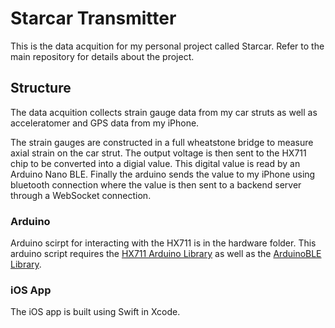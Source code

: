 # Starcar Transmitter

This is the data acquition for my personal project called Starcar. Refer to the main repository for details about the project.

## Structure

The data acquition collects strain gauge data from my car struts as well as acceleratomer and GPS data from my iPhone. 

The strain gauges are constructed in a full wheatstone bridge to measure axial strain on the car strut. The output voltage is then sent to the HX711 chip to be converted into a digial value. This digital value is read by an Arduino Nano BLE. Finally the arduino sends the value to my iPhone using bluetooth connection where the value is then sent to a backend server through a WebSocket connection.

### Arduino

Arduino scirpt for interacting with the HX711 is in the hardware folder. This arduino script requires the [HX711 Arduino Library](https://docs.arduino.cc/libraries/hx711-arduino-library/) as well as the [ArduinoBLE Library](https://docs.arduino.cc/libraries/arduinoble/).

### iOS App

The iOS app is built using Swift in Xcode.
